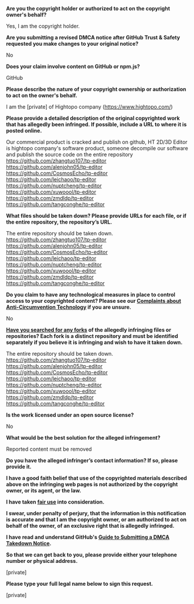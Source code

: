 **Are you the copyright holder or authorized to act on the copyright owner's behalf?**

Yes, I am the copyright holder.

**Are you submitting a revised DMCA notice after GitHub Trust & Safety requested you make changes to your original notice?**

No

**Does your claim involve content on GitHub or npm.js?**

GitHub

**Please describe the nature of your copyright ownership or authorization to act on the owner's behalf.**

I am the [private] of Hightopo company (https://www.hightopo.com/)

**Please provide a detailed description of the original copyrighted work that has allegedly been infringed. If possible, include a URL to where it is posted online.**

Our commercial product is cracked and publish on github, HT 2D/3D Editor is hightopo company's software product, someone decompile our software and publish the source code on the entire repository  
https://github.com/zhangtuo107/tp-editor  
https://github.com/alenjohn05/tp-editor  
https://github.com/CosmosEcho/tp-editor  
https://github.com/leichaoo/tp-editor  
https://github.com/nuptcheng/tp-editor  
https://github.com/xuwoool/tp-editor  
https://github.com/zmdldp/tp-editor  
https://github.com/tangconghe/tp-editor  

**What files should be taken down? Please provide URLs for each file, or if the entire repository, the repository’s URL.**

The entire repository should be taken down.  
https://github.com/zhangtuo107/tp-editor  
https://github.com/alenjohn05/tp-editor  
https://github.com/CosmosEcho/tp-editor  
https://github.com/leichaoo/tp-editor  
https://github.com/nuptcheng/tp-editor  
https://github.com/xuwoool/tp-editor  
https://github.com/zmdldp/tp-editor  
https://github.com/tangconghe/tp-editor  

**Do you claim to have any technological measures in place to control access to your copyrighted content? Please see our <a href="https://docs.github.com/articles/guide-to-submitting-a-dmca-takedown-notice#complaints-about-anti-circumvention-technology">Complaints about Anti-Circumvention Technology</a> if you are unsure.**

No

**<a href="https://docs.github.com/articles/dmca-takedown-policy#b-what-about-forks-or-whats-a-fork">Have you searched for any forks</a> of the allegedly infringing files or repositories? Each fork is a distinct repository and must be identified separately if you believe it is infringing and wish to have it taken down.**

The entire repository should be taken down.  
https://github.com/zhangtuo107/tp-editor  
https://github.com/alenjohn05/tp-editor  
https://github.com/CosmosEcho/tp-editor  
https://github.com/leichaoo/tp-editor  
https://github.com/nuptcheng/tp-editor  
https://github.com/xuwoool/tp-editor  
https://github.com/zmdldp/tp-editor  
https://github.com/tangconghe/tp-editor  

**Is the work licensed under an open source license?**

No

**What would be the best solution for the alleged infringement?**

Reported content must be removed

**Do you have the alleged infringer’s contact information? If so, please provide it.**

**I have a good faith belief that use of the copyrighted materials described above on the infringing web pages is not authorized by the copyright owner, or its agent, or the law.**

**I have taken <a href="https://www.lumendatabase.org/topics/22">fair use</a> into consideration.**

**I swear, under penalty of perjury, that the information in this notification is accurate and that I am the copyright owner, or am authorized to act on behalf of the owner, of an exclusive right that is allegedly infringed.**

**I have read and understand GitHub's <a href="https://docs.github.com/articles/guide-to-submitting-a-dmca-takedown-notice/">Guide to Submitting a DMCA Takedown Notice</a>.**

**So that we can get back to you, please provide either your telephone number or physical address.**

[private]

**Please type your full legal name below to sign this request.**

[private]

